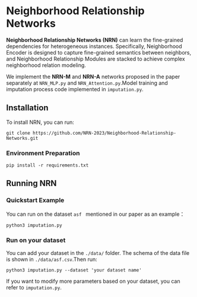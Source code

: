 # Neighborhood Relationship Networks

**Neighborhood Relationship Networks (NRN)** can learn the fine-grained dependencies for heterogeneous instances. Specifically, Neighborhood Encoder is designed to capture fine-grained semantics between neighbors, and Neighborhood Relationship Modules are stacked to achieve complex neighborhood relation modeling. 

We implement the **NRN-M** and **NRN-A** networks proposed in the paper separately  at `NRN_MLP.py` and `NRN_Attention.py`.Model training and imputation process code implemented in `imputation.py`.

## Installation

To install NRN, you can run:

```
git clone https://github.com/NRN-2023/Neighborhood-Relationship-Networks.git
```

### Environment Preparation

```
pip install -r requirements.txt
```

## Running NRN

### Quickstart Example

You can run on the dataset `asf ` mentioned in our paper as an example：

```
python3 imputation.py
```

### Run on your dataset

You can add your dataset in the `./data/` folder. The schema of the data file is shown in `./data/asf.csv`.Then run:

```
python3 imputation.py --dataset 'your dataset name'
```

If you want to modify more parameters based on your dataset, you can refer to `imputation.py`.

